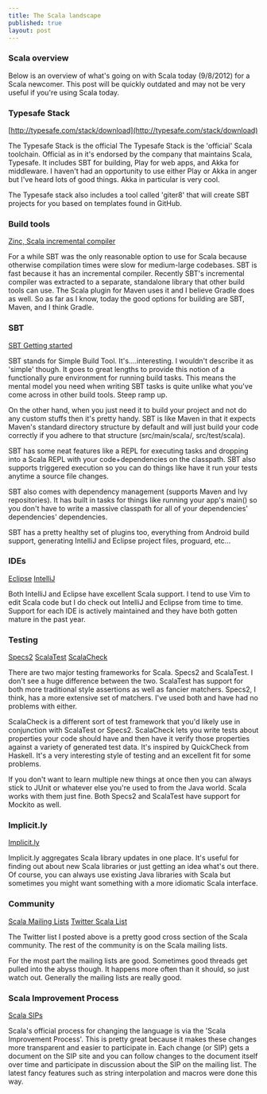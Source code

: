 ```yaml
---
title: The Scala landscape
published: true
layout: post
---
```

### Scala overview

Below is an overview of what's going on with Scala today (9/8/2012) for a Scala newcomer. This post will be quickly outdated and may not be very useful if you're using Scala today.

### Typesafe Stack
[http://typesafe.com/stack/download](http://typesafe.com/stack/download)

The Typesafe Stack is the official 
The Typesafe Stack is the 'official' Scala toolchain. Official as in it's endorsed by the company that maintains Scala, Typesafe. It includes SBT for building, Play for web apps, and Akka for middleware. I haven't had an opportunity to use either Play or Akka in anger but I've heard lots of good things. Akka in particular is very cool.

The Typesafe stack also includes a tool called 'giter8' that will create SBT projects for you based on templates found in GitHub.


### Build tools
[Zinc, Scala incremental compiler](https://github.com/typesafehub/zinc)

For a while SBT was the only reasonable option to use for Scala because otherwise compilation times were slow for medium-large codebases. SBT is fast because it has an incremental compiler. Recently SBT's incremental compiler was extracted to a separate, standalone library that other build tools can use. The Scala plugin for Maven uses it and I believe Gradle does as well. So as far as I know, today the good options for building are SBT, Maven, and I think Gradle.

### SBT
[SBT Getting started](https://github.com/harrah/xsbt/wiki/Getting-Started-Welcome)

SBT stands for Simple Build Tool. It's....interesting. I wouldn't describe it as 'simple' though. It goes to great lengths to provide this notion of a functionally pure environment for running build tasks. This means the mental model you need when writing SBT tasks is quite unlike what you've come across in other build tools. Steep ramp up.

On the other hand, when you just need it to build your project and not do any custom stuffs then it's pretty handy. SBT is like Maven in that it expects Maven's standard directory structure by default and will just build your code correctly if you adhere to that structure (src/main/scala/, src/test/scala).

SBT has some neat features like a REPL for executing tasks and dropping into a Scala REPL with your code+dependencies on the classpath. SBT also supports triggered execution so you can do things like have it run your tests anytime a source file changes.

SBT also comes with dependency management (supports Maven and Ivy repositories). It has built in tasks for things like running your app's main() so you don't have to write a massive classpath for all of your dependencies' dependencies' dependencies.

SBT has a pretty healthy set of plugins too, everything from Android build support, generating IntelliJ and Eclipse project files, proguard, etc...

### IDEs
[Eclipse](http://scala-ide.org/)
[IntelliJ](http://confluence.jetbrains.net/display/SCA/Scala+Plugin+for+IntelliJ+IDEA)

Both IntelliJ and Eclipse have excellent Scala support. I tend to use Vim to edit Scala code but I do check out IntelliJ and Eclipse from time to time. Support for each IDE is actively maintained and they have both gotten mature in the past year.

### Testing
[Specs2](http://etorreborre.github.com/specs2/)
[ScalaTest](http://www.scalatest.org/)
[ScalaCheck](http://code.google.com/p/scalacheck/)

There are two major testing frameworks for Scala. Specs2 and ScalaTest. I don't see a huge difference between the two. ScalaTest has support for both more traditional style assertions as well as fancier matchers. Specs2, I think, has a more extensive set of matchers. I've used both and have had no problems with either.

ScalaCheck is a different sort of test framework that you'd likely use in conjunction with ScalaTest or Specs2. ScalaCheck lets you write tests about properties your code should have and then have it verify those properties against a variety of generated test data. It's inspired by QuickCheck from Haskell. It's a very interesting style of testing and an excellent fit for some problems.

If you don't want to learn multiple new things at once then you can always stick to JUnit or whatever else you're used to from the Java world. Scala works with them just fine. Both Specs2 and ScalaTest have support for Mockito as well.

### Implicit.ly
[Implicit.ly](http://notes.implicit.ly/)

Implicit.ly aggregates Scala library updates in one place. It's useful for finding out about new Scala libraries or just getting an idea what's out there. Of course, you can always use existing Java libraries with Scala but sometimes you might want something with a more idiomatic Scala interface.

### Community
[Scala Mailing Lists](http://www.scala-lang.org/node/199)
[Twitter Scala List](https://twitter.com/#!/jbrechtel/scala)

The Twitter list I posted above is a pretty good cross section of the Scala community. The rest of the community is on the Scala mailing lists.

For the most part the mailing lists are good. Sometimes good threads get pulled into the abyss though. It happens more often than it should, so just watch out. Generally the mailing lists are really good.

### Scala Improvement Process
[Scala SIPs](http://docs.scala-lang.org/sips/index.html)

Scala's official process for changing the language is via the 'Scala Improvement Process'. This is pretty great because it makes these changes more transparent and easier to participate in. Each change (or SIP) gets a document on the SIP site and you can follow changes to the document itself over time and participate in discussion about the SIP on the mailing list. The latest fancy features such as string interpolation and macros were done this way.

